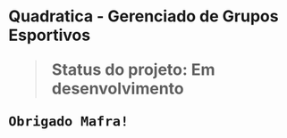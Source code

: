 <h1> Quadratica - Gerenciado de Grupos Esportivos

>Status do projeto: Em desenvolvimento

```
Obrigado Mafra!
```
